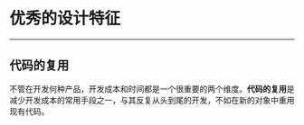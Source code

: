 # 优秀的设计特征

---

## 代码的复用

不管在开发何种产品，开发成本和时间都是一个很重要的两个维度。**代码的复用**是减少开发成本的常用手段之一，与其反复从头到尾的开发，不如在新的对象中重用现有代码。
